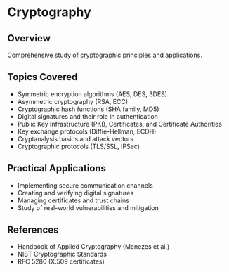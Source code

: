 # Cryptography

## Overview
Comprehensive study of cryptographic principles and applications.

## Topics Covered
- Symmetric encryption algorithms (AES, DES, 3DES)
- Asymmetric cryptography (RSA, ECC)
- Cryptographic hash functions (SHA family, MD5)
- Digital signatures and their role in authentication
- Public Key Infrastructure (PKI), Certificates, and Certificate Authorities
- Key exchange protocols (Diffie-Hellman, ECDH)
- Cryptanalysis basics and attack vectors
- Cryptographic protocols (TLS/SSL, IPSec)

## Practical Applications
- Implementing secure communication channels
- Creating and verifying digital signatures
- Managing certificates and trust chains
- Study of real-world vulnerabilities and mitigation

## References
- Handbook of Applied Cryptography (Menezes et al.)
- NIST Cryptographic Standards
- RFC 5280 (X.509 certificates)
